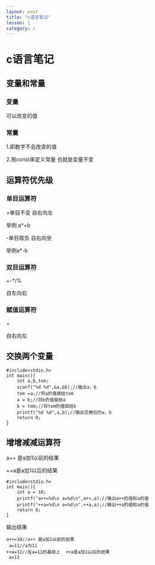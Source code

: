 ```yaml
---
layout: post
title: "c语言笔记"
lesson: 1
category: c
---
```


# c语言笔记

## 变量和常量

### 变量

可以改变的值

### 常量

1.即数字不会改变的值

2.用const来定义常量  也就是变量不变



## 运算符优先级

### 单目运算符

+单目不变 自右向左

举例 a*+b

-单目取负 自右向坐

举例a*-b

### 双目运算符

+-*/%

自左向右

### 赋值运算符

=

自右向左

## 交换两个变量

```
#include<stdio.h>
int main(){
    int a,b,tem;
    scanf("%d %d",&a,&b);//输出a，b
    tem =a;//将a的值赋给tem
    a = b;//将b的值赋给a
    b = tem;//将tem的值赋给b
    printf("%d %d",a,b);//输出交换后的a，b
    return 0;
}
```

## 增增减减运算符

a++ 是a加1以前的结果

++a是a加1以后的结果

```
#include<stdio.h>
int main(){
    int a = 10;
    printf("a++=%d\n a=%d\n",a++,a);//输出a++的值和a的值
    printf("++a=%d\n a=%d\n",++a,a);//输出++a的值和a的值
    return 0;
}
```

输出结果

```
a++=10//a++ 是a加1以前的结果
 a=11//a为11
++a=12//在a=11的基础上  ++a是a加1以后的结果
 a=12
```

